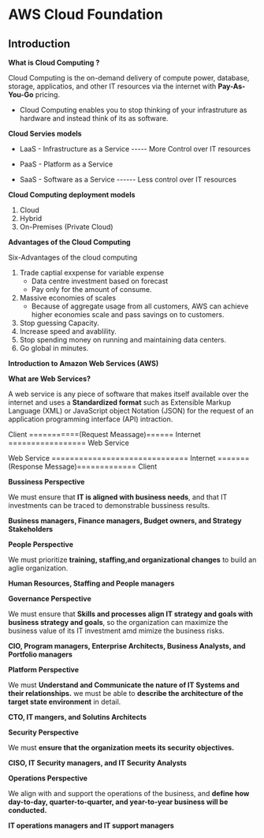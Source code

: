 # AWS Cloud Foundation

## Introduction

__What is Cloud Computing ?__

Cloud Computing is the on-demand delivery of compute power, database, storage, applicatios, and other IT resources via the internet with __Pay-As-You-Go__ pricing.
  - Cloud Computing enables you to stop thinking of your infrastruture as hardware and instead think of its as software.

**Cloud Servies models**

- LaaS - Infrastructure as a Service ----- More Control over IT resources

- PaaS - Platform as a Service

- SaaS - Software as a Service ------ Less control over IT resources

**Cloud Computing deployment models**

1. Cloud
2. Hybrid
3. On-Premises (Private Cloud)

**Advantages of the Cloud Computing**

Six-Advantages of the cloud computing

1. Trade captial exxpense for variable expense
   - Data centre investment based on forecast
   - Pay only for the amount of consume.
2. Massive economies of scales
   - Because of aggregate usage from all customers, AWS can achieve higher economies scale and pass savings on to customers.
3. Stop guessing Capacity.
4. Increase speed and avablility.
5. Stop spending money on running and maintaining data centers.
6. Go global in minutes.

**Introduction to Amazon Web Services (AWS)**

**What are Web Services?**

A web service is any piece of software that makes itself available over the internet and uses a **Standardized format** such as Extensible Markup Language (XML) or JavaScript object Notation (JSON) for the request of an application programming interface (API) intraction.

Client ===========(Request Meassage)====== Internet ================= Web Service

Web Service ============================== Internet =======(Response Message)============= Client

**Bussiness Perspective**

We must ensure that **IT is aligned with business needs**, and that IT investments can be traced to demonstrable bussiness results.

**Business managers, Finance managers, Budget owners, and Strategy Stakeholders**

**People Perspective**

We must prioritize **training, staffing,and organizational changes** to build an aglie organization.

**Human Resources, Staffing and People managers**

**Governance Perspective**

We must ensure that **Skills and processes align IT strategy and goals with business strategy and goals**, so the organization can maximize the business value of its IT investment amd mimize the business risks.

**CIO, Program managers, Enterprise Architects, Business Analysts, and Portfolio managers**

**Platform Perspective**

We must **Understand and Communicate the nature of IT Systems and their relationships.** we must be able to **describe the architecture of the target state environment** in detail.

**CTO, IT mangers, and Solutins Architects**

**Security Perspective**

We must **ensure that the organization meets its security objectives.**

**CISO, IT Security managers, and IT Security Analysts**

**Operations Perspective**

We align with and support the operations of the business, and **define how day-to-day, quarter-to-quarter, and year-to-year business will be conducted.**

**IT operations managers and IT support managers**

